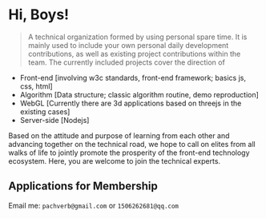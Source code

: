 # Hi, Boys!

> A technical organization formed by using personal spare time. It is mainly used to include your own personal daily development contributions, as well as existing project contributions within the team. The currently included projects cover the direction of

- Front-end [involving w3c standards, front-end framework; basics js, css, html]
- Algorithm [Data structure; classic algorithm routine, demo reproduction]
- WebGL [Currently there are 3d applications based on threejs in the existing cases]
- Server-side [Nodejs]

Based on the attitude and purpose of learning from each other and advancing together on the technical road, we hope to call on elites from all walks of life to jointly promote the prosperity of the front-end technology ecosystem. Here, you are welcome to join the technical experts. 

## Applications for Membership
Email me: ```pachverb@gmail.com``` or ```1506262681@qq.com```

